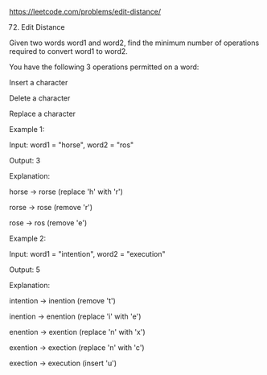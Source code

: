 https://leetcode.com/problems/edit-distance/

72. Edit Distance

Given two words word1 and word2, find the minimum number of operations required to convert word1 to word2.

You have the following 3 operations permitted on a word:

Insert a character

Delete a character

Replace a character

Example 1:

Input: word1 = "horse", word2 = "ros"

Output: 3

Explanation: 

horse -> rorse (replace 'h' with 'r')

rorse -> rose (remove 'r')

rose -> ros (remove 'e')

Example 2:

Input: word1 = "intention", word2 = "execution"

Output: 5

Explanation: 

intention -> inention (remove 't')

inention -> enention (replace 'i' with 'e')

enention -> exention (replace 'n' with 'x')

exention -> exection (replace 'n' with 'c')

exection -> execution (insert 'u')
